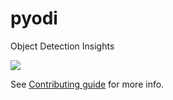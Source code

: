 # pyodi
Object Detection Insights

![](https://github.com/pyodi/pyodi/workflows/Continuous%20Integration/badge.svg?branch=master)

See [Contributing guide](.github/CONTRIBUTING.md) for more info.
